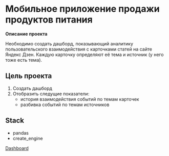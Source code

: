 # Мобильное приложение продажи продуктов питания

**Описание проекта**

Необходимо создать дашборд, показывающий аналитику пользовательского взаимодействия с карточками статей на сайте Яндекс Дзен. Каждую карточку определяют её тема и источник (у него тоже есть тема).

**Цель проекта**
---
1. Создать дашборд
2. Отобразить следущие показатели:
    - история взаимодействия событий по темам карточек
    - разбивка событий по темам источников

**Stack**
---
- pandas
- create_engine

[Dashboard](https://public.tableau.com/app/profile/damir2910/viz/da_49_DS_Yandex_Dzen/_?publish=yes)